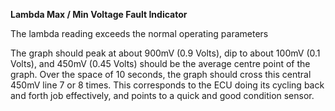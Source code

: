 **Lambda Max / Min Voltage Fault Indicator**

The lambda reading exceeds the normal operating parameters

The graph should peak at about 900mV (0.9 Volts), dip to about 100mV (0.1 Volts), and 450mV (0.45 Volts) should be the average centre point of the graph. Over the space of 10 seconds, the graph should cross this central 450mV line 7 or 8 times. This corresponds to the ECU doing its cycling back and forth job effectively, and points to a quick and good condition sensor.

